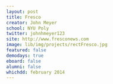 ```yaml
---
layout: post
title: Fresco
creator: John Meyer
school: NYU Poly 
twitter: johnhmeyer123
site: http://www.fresconews.com
image: lib/img/projects/rectFresco.jpg
featured: false
demodays: true
eboard: false
alumni: false
whichdd: february 2014
---
```

